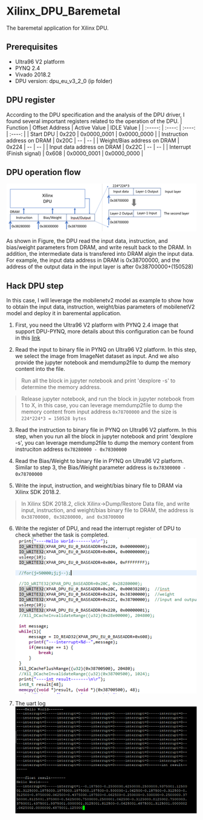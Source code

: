 # Xilinx_DPU_Baremetal
The baremetal application for Xilinx DPU. 

## Prerequisites
* Ultra96 V2 platform
* PYNQ 2.4
* Vivado 2018.2
* DPU version: dpu_eu_v3_2_0 (ip folder)

## DPU register 
According to the DPU specification and the analysis of the DPU driver, I found several important registers related to the operation of the DPU. 
| Function | Offset Address | Active Value | IDLE Value |
| :-----:  | :----:  | :----: | :----: |
| Start DPU | 0x220  | 0x0000_0001  | 0x0000_0000 |
| Instruction address on DRAM | 0x20C | -- | -- |
| Weight/Bias address on DRAM | 0x224 | -- | -- |
| Input data  address on DRAM | 0x22C | -- | -- |
| Interrupt (Finish signal)   | 0x608 | 0x0000_0001 | 0x0000_0000 |

## DPU operation flow

![dataflow](./image/dataflow.png)

As shown in Figure, the DPU read the input data, instruction, and bias/weight parameters from DRAM, and write result back to the DRAM. In addition, the intermediate data is transfered into DRAM algin the input data. For example, the input data address in DRAM is 0x38700000, and the address of the output data in the input layer is after 0x38700000+(150528) 

## Hack DPU step
In this case, I will leverage the mobilenetv2 model as example to show how to obtain the input data, instruction, weight/bias parameters of mobilenetV2 model and deploy it in baremental application.
1. First, you need the Ultra96 V2 platform with PYNQ 2.4 image that support DPU-PYNQ, more details about this configuration can be found in this [link](https://github.com/Xilinx/DPU-PYNQ)

1. Read the input to binary file in PYNQ on Ultra96 V2 platform. In this step, we select the image from ImageNet dataset as input. And we also provide the jupyter notebook and memdump2file to dump the memory content into the file. 

> Run all the block in jupyter notebook and print 'dexplore -s' to determine the memory address.

> Release jupyter notebook, and run the block in jupyter notebook from 1 to X, in this case, you can leverage memdump2file to dump the memory content from input address ```0x78700000``` and the size is ```224*224*3 = 150528 bytes```

3. Read the instruction to binary file in PYNQ on Ultra96 V2 platform. In this step, when you run all the block in jupyter notebook and print 'dexplore -s', you can leverage memdump2file to dump the memory content from instruciton address ```0x78280000 - 0x78300000 ```

4. Read the Bias/Weight to binary file in PYNQ on Ultra96 V2 platform. Similar to step 3, the Bias/Weight parameter address is ```0x78300000 - 0x78700000```

5. Write the input, instruction, and weight/bias binary file to DRAM via Xilinx SDK 2018.2.

> In Xilinx SDK 2018.2, click Xilinx->Dump/Restore Data file, and write input, instruction, and weight/bias binary file to DRAM, the address is ```0x38700000, 0x38280000, and 0x38700000```

6. Write the register of DPU, and read the interrupt register of DPU to check whether the task is completed. ![SDK](./image/SDK.png)

7. The uart log ![UART](./image/uart.png)
